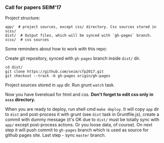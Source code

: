 ### Call for papers SEIM'17

Project structure:

```
app/  # project sources, except css/ directory. Css sources stored in scss/
dist/  # Output files, which will be synced with `gh-pages` branch.
scss/  # css sources
```

Some reminders about how to work with this repo:

Create git repository, synced with `gh-pages` branch inside `dist/` dir.

``` 
cd dist/
git clone https://github.com/seim/cfp2017.git
git checkout --track -b gh-pages origin/gh-pages
```

Project sources stored in `app` dir. Run grunt `watch` task. 

Now you have livereload for html and css. **Don't forget to edit css only in `scss` directory.**

When you are ready to deploy, run shell cmd `make deploy`. 
It will copy `app` dir to `dist` and post-process it with grunt (see `dist` task in Gruntfile.js), 
create a commit with dummy message (it's OK due to `dist/` must be totally sync with `app/` except post-process actions. Or you loose data, of course).
On next step it will push commit to `gh-pages` branch which is used as source for github pages site.
Last step - sync `master` branch.
